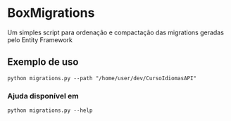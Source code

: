 # BoxMigrations

Um simples script para ordenação e compactação das migrations geradas pelo Entity Framework

## Exemplo de uso

```
python migrations.py --path "/home/user/dev/CursoIdiomasAPI"
```

### Ajuda disponível em

```
python migrations.py --help
```
